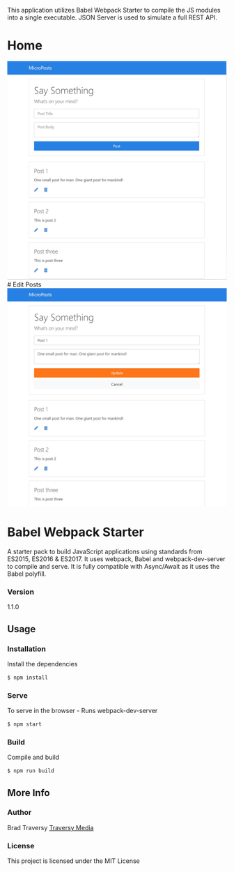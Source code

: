 This application utilizes Babel Webpack Starter to compile the JS modules into a single executable. JSON Server is used to simulate a full REST API. 

# Home
<img src="https://raw.githubusercontent.com/justckim/microposts/master/screens/img1.jpg" width=800>
# Edit Posts
<img src="https://raw.githubusercontent.com/justckim/microposts/master/screens/img2.jpg" width=800>


# Babel Webpack Starter

A starter pack to build JavaScript applications using standards from ES2015, ES2016 & ES2017. It uses webpack, Babel and webpack-dev-server to compile and serve. It is fully compatible with Async/Await as it uses the Babel polyfill.

### Version
1.1.0

## Usage

### Installation

Install the dependencies

```sh
$ npm install
```

### Serve
To serve in the browser  - Runs webpack-dev-server

```sh
$ npm start
```

### Build
Compile and build

```sh
$ npm run build
```

## More Info

### Author

Brad Traversy
[Traversy Media](http://www.traversymedia.com)

### License

This project is licensed under the MIT License
